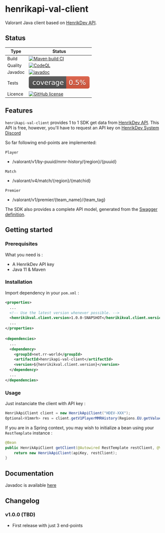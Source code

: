 # henrikapi-val-client
Valorant Java client based on [HenrikDev API](https://docs.henrikdev.xyz/).


## Status

| Type | Status |
| ---- | ------ |
| Build | [![Maven build CI](https://github.com/reuhreuh/henrikapi-val-client/actions/workflows/maven-master.yml/badge.svg)](https://github.com/reuhreuh/henrikapi-val-client/actions/workflows/maven-master.yml)|
| Quality | [![CodeQL](https://github.com/reuhreuh/henrikapi-val-client/actions/workflows/codeql.yml/badge.svg)](https://github.com/reuhreuh/henrikapi-val-client/actions/workflows/codeql.yml)|
| Javadoc | [![javadoc](https://javadoc.io/badge2/net.rr-world/henrikapi-val-client/javadoc.svg)](https://javadoc.io/doc/net.rr-world/henrikapi-val-client)|
| Tests | ![GitHub Workflow Status](https://raw.githubusercontent.com/reuhreuh/henrikapi-val-client/master/.github/badges/jacoco.svg)|
|Licence | [![GitHub license](https://img.shields.io/github/license/reuhreuh/henrikapi-val-client)](https://github.com/reuhreuh/henrikapi-val-client/blob/master/LICENSE)|


## Features
`henrikapi-val-client` provides 1 to 1 SDK get data from [HenrikDev API](https://docs.henrikdev.xyz/valorant/general).
This API is free, however, you'll have to request an API key on [HenrikDev System Discord](https://discord.gg/b5FmTqG)

So far following end-points are implemented:

`Player`

- /valorant/v1/by-puuid/mmr-history/{region}/{puuid}

`Match`

- /valorant/v4/match/{region}/{matchid}

`Premier`

- /valorant/v1/premier/{team_name}/{team_tag}

The SDK also provides a complete API model, generated from the [Swagger definition](https://app.swaggerhub.com/apis-docs/Henrik-3/HenrikDev-API).


## Getting started

### Prerequisites
What you need is :
- A HenrikDev API key
- Java 11 & Maven

### Installation
Import dependency in your `pom.xml` :

```xml
<properties>
  ...
  <!-- Use the latest version whenever possible. -->
  <henrikikval.client.version>1.0.0-SNAPSHOT</henrikikval.client.version>
  ...
</properties>

<dependencies>
  ...
  <dependency>
    <groupId>net.rr-world</groupId>
    <artifactId>henrikapi-val-client</artifactId>
    <version>${henrikikval.client.version}</version>
  </dependency>
  ...
</dependencies>
```

### Usage
Just instanciate the client with API key :

```java
HenrikApiClient client = new HenrikApiClient("HDEV-XXX");
Optional<V1mmrh> res = client.getV1PlayerMMRHistory(Regions.EU.getValue(), "fe067f25-57a5-4f95-81f1-06d96b2290be");
```

If you are in a Spring context, you may wish to initialize a bean using your `RestTemplate` instance :

```java
@Bean
public HenrikApiClient getClient(@Autowired RestTemplate restClient, @Value("${henrikdev.api.key}") String apiKey) {
	return new HenrikApiClient(apiKey, restClient);
}
```

## Documentation
Javadoc is available [here](https://javadoc.io/doc/net.rr-world/henrikapi-val-client/latest/index.html)

## Changelog
### v1.0.0 (TBD)
- First release with just 3 end-points
